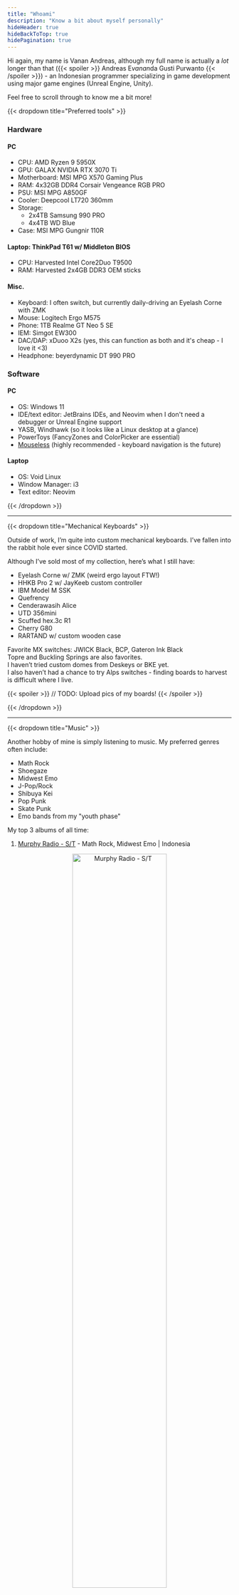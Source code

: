 ```yaml
---
title: "Whoami"
description: "Know a bit about myself personally"
hideHeader: true
hideBackToTop: true
hidePagination: true
---
```


Hi again, my name is Vanan Andreas, although my full name is actually a _lot_ longer than that ({{< spoiler >}} Andreas E*vanan*da Gusti Purwanto {{< /spoiler >}}) - an Indonesian programmer specializing in game development using major game engines (Unreal Engine, Unity).

Feel free to scroll through to know me a bit more!

{{< dropdown title="Preferred tools" >}}

### Hardware

#### PC
- CPU: AMD Ryzen 9 5950X
- GPU: GALAX NVIDIA RTX 3070 Ti
- Motherboard: MSI MPG X570 Gaming Plus
- RAM: 4x32GB DDR4 Corsair Vengeance RGB PRO
- PSU: MSI MPG A850GF
- Cooler: Deepcool LT720 360mm
- Storage: 
    - 2x4TB Samsung 990 PRO
    - 4x4TB WD Blue
- Case: MSI MPG Gungnir 110R

#### Laptop: ThinkPad T61 w/ Middleton BIOS
- CPU: Harvested Intel Core2Duo T9500
- RAM: Harvested 2x4GB DDR3 OEM sticks

#### Misc.
- Keyboard: I often switch, but currently daily-driving an Eyelash Corne with ZMK
- Mouse: Logitech Ergo M575
- Phone: 1TB Realme GT Neo 5 SE
- IEM: Simgot EW300
- DAC/DAP: xDuoo X2s (yes, this can function as both and it's cheap - I love it <3)
- Headphone: beyerdynamic DT 990 PRO

### Software

#### PC
- OS: Windows 11
- IDE/text editor: JetBrains IDEs, and Neovim when I don't need a debugger or Unreal Engine support
- YASB, Windhawk (so it looks like a Linux desktop at a glance)
- PowerToys (FancyZones and ColorPicker are essential)
- [Mouseless](https://mouseless.click/) (highly recommended - keyboard navigation is the future)

#### Laptop
- OS: Void Linux
- Window Manager: i3
- Text editor: Neovim

{{< /dropdown >}}

---

{{< dropdown title="Mechanical Keyboards" >}}

Outside of work, I’m quite into custom mechanical keyboards. I’ve fallen into the rabbit hole ever since COVID started.

Although I’ve sold most of my collection, here’s what I still have:
- Eyelash Corne w/ ZMK (weird ergo layout FTW!)
- HHKB Pro 2 w/ JayKeeb custom controller
- IBM Model M SSK
- Quefrency
- Cenderawasih Alice
- UTD 356mini
- Scuffed hex.3c R1
- Cherry G80
- RARTAND w/ custom wooden case

Favorite MX switches: JWICK Black, BCP, Gateron Ink Black  
Topre and Buckling Springs are also favorites.  
I haven’t tried custom domes from Deskeys or BKE yet.  
I also haven’t had a chance to try Alps switches - finding boards to harvest is difficult where I live.

{{< spoiler >}} // TODO: Upload pics of my boards! {{< /spoiler >}}

{{< /dropdown >}}

---

{{< dropdown title="Music" >}}

Another hobby of mine is simply listening to music. My preferred genres often include:
- Math Rock
- Shoegaze
- Midwest Emo
- J-Pop/Rock
- Shibuya Kei
- Pop Punk
- Skate Punk
- Emo bands from my "youth phase"

My top 3 albums of all time:

1. [Murphy Radio - S/T](https://anatmosinitiative.bandcamp.com/album/s-t) - Math Rock, Midwest Emo | Indonesia  
<p align="center">
  <img src="https://f4.bcbits.com/img/a3566823243_10.jpg" alt="Murphy Radio - S/T" width="65%">
</p>
Favorite track: Graduation Song

2. [kinoue64 - 日常消滅](https://kinoue64.bandcamp.com/album/--38) - Shoegaze | Japan  
<p align="center">
  <img src="https://f4.bcbits.com/img/a2603516670_10.jpg" alt="kinoue64 - 日常消滅" width="65%">
</p>
Favorite track: 消えていく

3. [Concrete Concrete - Drifter](https://concretemusic.bandcamp.com/album/drifter) - Math Rock | USA  
<p align="center">
  <img src="https://f4.bcbits.com/img/a0496148215_10.jpg" alt="Concrete Concrete - Drifter" width="65%">
</p>
Favorite track: Reverie

{{< /dropdown >}}

---

{{< dropdown title="Personal career journey" >}}

I graduated with a Bachelor of Computer Science from Kalbis Institute in 2021 and chose to focus on game development. While I enjoy it, I also like tinkering with servers and backend development.

At times, these interests overlap in my work, which I find especially satisfying. On the other hand, frontend web development is something I still struggle with - it’s on my list to revisit someday.

---

I started my career as an intern at FXMedia Internet, a Singapore-based company. Due to COVID, I was able to work remotely throughout my 3 years there. After my internship, I was offered a full-time position and later promoted to senior.

I mostly worked on VR and mobile AR applications for FXMedia’s clients, sometimes involving multiplayer. During the peak of the metaverse trend, FXMedia attempted to pivot into developing one, where I became the main contributor to their internal module. In my final 6 months there, I explored Unreal Engine, MetaHuman, and chatbot integrations. I also improved their workflows by introducing version control (git) and a basic CI/CD pipeline.

---

After that, I joined Brandoville Studios, an art outsourcing company based in Jakarta with AA and AAA game studio clients. I was initially hired to develop games for some of their IPs, but plans shifted and I was assigned to prototype various drafts instead.

During this period, I worked across multiple areas: editor customization, tools development, multiplayer, GAS, backend development for their internal shopping app (with a streamlined CI/CD pipeline), as well as building a custom matchmaking service and a launcher tool for 3D artists and animators. Unfortunately, the company eventually shut down due to internal conflicts. (You can easily find out more online - it’s quite unpleasant and inhumane in my opinion.)

---

Now I’m happily working at Stairway Games, based in Denpasar (though most of us work remotely). I’m currently contributing to the major 1.2 update (and beyond) for [Coral Island](https://store.steampowered.com/app/1158160/Coral_Island/) (please wishlist if you haven’t already - buying the game also helps support us!)

Here, I’ve focused heavily on multiplayer gameplay: resolving critical gameplay bugs (both single-player and multiplayer), implementing new multiplayer features, and optimizing network replication using techniques such as ReplicationGraph, push-model networking, and custom net serialization to support fast array and atomic replication.

I’ve also gained console development experience, contributing to successful console certifications by ensuring gameplay systems meet PlayStation and Xbox submission requirements. I worked on integrating multiple platforms to support crossplay across Steam, PS5, WinGDK (Microsoft Store), and Xbox Series S/X via Epic Online Services.

{{< /dropdown >}}
